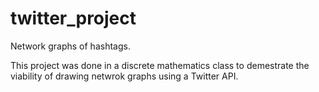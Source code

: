 twitter_project
===============

Network graphs of hashtags.

This project was done in a discrete mathematics class to demestrate the viability of drawing netwrok graphs using a Twitter API.
